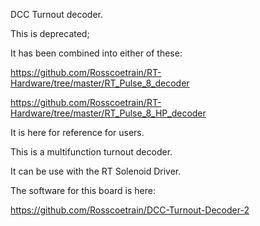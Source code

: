 DCC Turnout decoder.


This is deprecated;

It has been combined into either of these:

https://github.com/Rosscoetrain/RT-Hardware/tree/master/RT_Pulse_8_decoder

https://github.com/Rosscoetrain/RT-Hardware/tree/master/RT_Pulse_8_HP_decoder


It is here for reference for users.







This is a multifunction turnout decoder.

It can be use with the RT Solenoid Driver.


The software for this board is here:

https://github.com/Rosscoetrain/DCC-Turnout-Decoder-2


